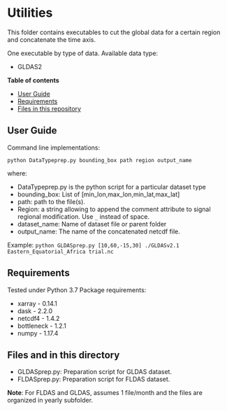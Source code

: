 # Utilities

This folder contains executables to cut the global data for a certain region and concatenate the time axis.

One executable by type of data. Available data type:
*  GLDAS2

**Table of contents**

* [User Guide](#quickstart)
* [Requirements](#req)
* [Files in this repository](#files)

## <a name = "quickstart">User Guide</a>
Command line implementations:

`python DataTypeprep.py bounding_box path region output_name`

where:
* DataTypeprep.py is the python script for a particular dataset type
* bounding_box: List of [min_lon,max_lon,min_lat,max_lat]
* path: path to the file(s).
* Region: a string allowing to append the comment attribute to signal regional modification. Use `_` instead of space.
* dataset_name: Name of dataset file or parent folder
* output_name: The name of the concatenated netcdf file.

Example:
`python GLDASprep.py [10,60,-15,30] ./GLDASv2.1 Eastern_Equatorial_Africa trial.nc `

## <a name = "req">Requirements</a>
Tested under Python 3.7
Package requirements:
* xarray - 0.14.1
* dask - 2.2.0
* netcdf4 - 1.4.2
* bottleneck - 1.2.1
* numpy - 1.17.4

## <a name = "files">Files and in this directory</a>
* GLDASprep.py: Preparation script for GLDAS dataset.
* FLDASprep.py: Preparation script for FLDAS dataset.

**Note**: For FLDAS and GLDAS, assumes 1 file/month and the files are organized in yearly subfolder.
